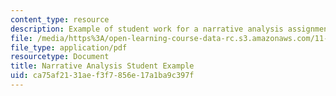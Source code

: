 ```yaml
---
content_type: resource
description: Example of student work for a narrative analysis assignment.
file: /media/https%3A/open-learning-course-data-rc.s3.amazonaws.com/11-237-practice-of-participatory-action-research-par-spring-2016/ca75af2131aef3f7856e17a1ba9c397f_MIT11_237S16_Student_eg.pdf
file_type: application/pdf
resourcetype: Document
title: Narrative Analysis Student Example
uid: ca75af21-31ae-f3f7-856e-17a1ba9c397f
---
```

